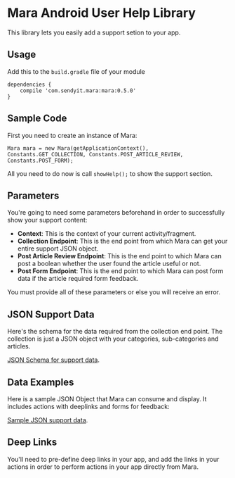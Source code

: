 # Mara Android User Help Library

This library lets you easily add a support setion to your app.

## Usage

Add this to the `build.gradle` file of your module

    dependencies {
        compile 'com.sendyit.mara:mara:0.5.0'
    }

## Sample Code

First you need to create an instance of Mara:

    Mara mara = new Mara(getApplicationContext(), Constants.GET_COLLECTION, Constants.POST_ARTICLE_REVIEW, Constants.POST_FORM);

All you need to do now is call `showHelp();` to show the support section.

## Parameters

You're going to need some parameters beforehand in order to successfully show your support content:

+ **Context**: This is the context of your current activity/fragment.
+ **Collection Endpoint**: This is the end point from which Mara can get your entire support JSON object.
+ **Post Article Review Endpoint**: This is the end point to which Mara can post a boolean whether the user found the article useful or not.
+ **Post Form Endpoint**: This is the end point to which Mara can post form data if the article required form feedback.

You must provide all of these parameters or else you will receive an error.

## JSON Support Data

Here's the schema for the data required from the collection end point. The collection is just a JSON object with your categories, sub-categories and articles.

[JSON Schema for support data](https://github.com/IanWambai/Chowder/tree/master/files/m-pesa_developers_guide.doc).

## Data Examples

Here is a sample JSON Object that Mara can consume and display. It includes actions with deeplinks and forms for feedback:

[Sample JSON support data](https://github.com/IanWambai/Chowder/tree/master/files/m-pesa_developers_guide.doc).

## Deep Links

You'll need to pre-define deep links in your app, and add the links in your actions in order to perform actions in your app directly from Mara.
